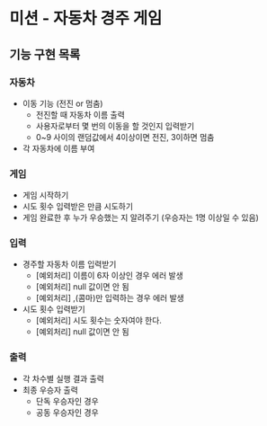 # 미션 - 자동차 경주 게임

## 기능 구현 목록
### 자동차
- 이동 기능 (전진 or 멈춤) 
    - 전진할 때 자동차 이름 출력
    - 사용자로부터 몇 번의 이동을 할 것인지 입력받기
    - 0~9 사이의 랜덤값에서 4이상이면 전진, 3이하면 멈춤
- 각 자동차에 이름 부여
    
### 게임
- 게임 시작하기
- 시도 횟수 입력받은 만큼 시도하기
- 게임 완료한 후 누가 우승했는 지 알려주기 (우승자는 1명 이상일 수 있음)

### 입력
- 경주할 자동차 이름 입력받기
    - [예외처리] 이름이 6자 이상인 경우 에러 발생
    - [예외처리] null 값이면 안 됨 
    - [예외처리] ,(콤마)만 입력하는 경우 에러 발생
- 시도 횟수 입력받기
    - [예외처리] 시도 횟수는 숫자여야 한다.
    - [예외처리] null 값이면 안 됨

### 출력
- 각 차수별 실행 결과 출력
- 최종 우승자 출력
    - 단독 우승자인 경우
    - 공동 우승자인 경우